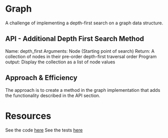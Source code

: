 # Graph

A challenge of implementing a depth-first search on a graph data structure.

## API - Additional Depth First Search Method

Name: depth_first
Arguments: Node (Starting point of search)
Return: A collection of nodes in their pre-order depth-first traversal order
Program output: Display the collection as a list of node values

## Approach & Efficiency

The approach is to create a method in the graph implementation that adds the functionality described in the API section.

# Resources

See the code [here](/code_challenges/graph_depth_first/graph.py)
See the tests [here](/code_challenges/graph_depth_first/test_graph_depth_first.py)
